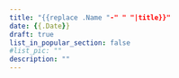 ```yaml
---
title: "{{replace .Name "-" " "|title}}"
date: {{.Date}}
draft: true
list_in_popular_section: false
#list_pic: ""
description: ""
---
```


